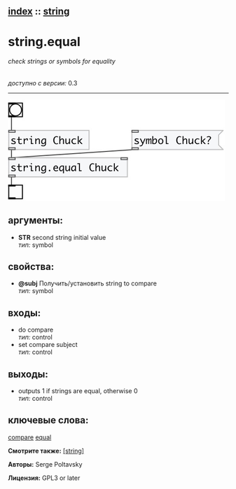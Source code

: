 [index](index.html) :: [string](category_string.html)
---

# string.equal

###### check strings or symbols for equality

*доступно с версии:* 0.3

---




[![example](../examples/img/string.equal.jpg)](../examples/pd/string.equal.pd)



## аргументы:

* **STR**
second string initial value<br>
_тип:_ symbol<br>





## свойства:

* **@subj** 
Получить/установить string to compare<br>
_тип:_ symbol<br>



## входы:

* do compare<br>
_тип:_ control
* set compare subject<br>
_тип:_ control



## выходы:

* outputs 1 if strings are equal, otherwise 0<br>
_тип:_ control



## ключевые слова:

[compare](keywords/compare.html)
[equal](keywords/equal.html)



**Смотрите также:**
[\[string\]](string.html)




**Авторы:** Serge Poltavsky




**Лицензия:** GPL3 or later





